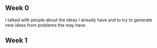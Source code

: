 ## Week 0
I talked with people about the ideas I already have and to try to generate new ideas from problems the may have.

## Week 1
